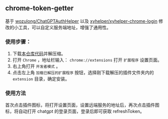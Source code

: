 ## chrome-token-getter 
基于 [wozulong/ChatGPTAuthHelper](https://github.com/wozulong/ChatGPTAuthHelper/) 以及 [xyhelper/xyhelper-chrome-login](https://github.com/xyhelper/xyhelper-chrome-login) 修改的小工具，可以自定义服务端地址，增强了通用性。


### 使用步骤：

1. 下载[本仓库代码](https://github.com/k0baya/chrome-token-getter/archive/refs/heads/master.zip)并解压缩。
2. 打开 `Chrome` ，地址栏输入： `chrome://extensions` 打开 `扩展程序` 设置页面。
3. 右上角打开 `开发者模式` 。
4. 点击左上角 `加载已解压的扩展程序` 按钮，选择刚下载解压的插件文件夹内的 `extension` 目录，确定安装。

### 使用方法
首次点击插件图标，将打开设置页面，设置远端服务的地址后，再次点击插件图标，将自动打开 chatgpt 的登录页面，登录后即可获取 refreshToken。
